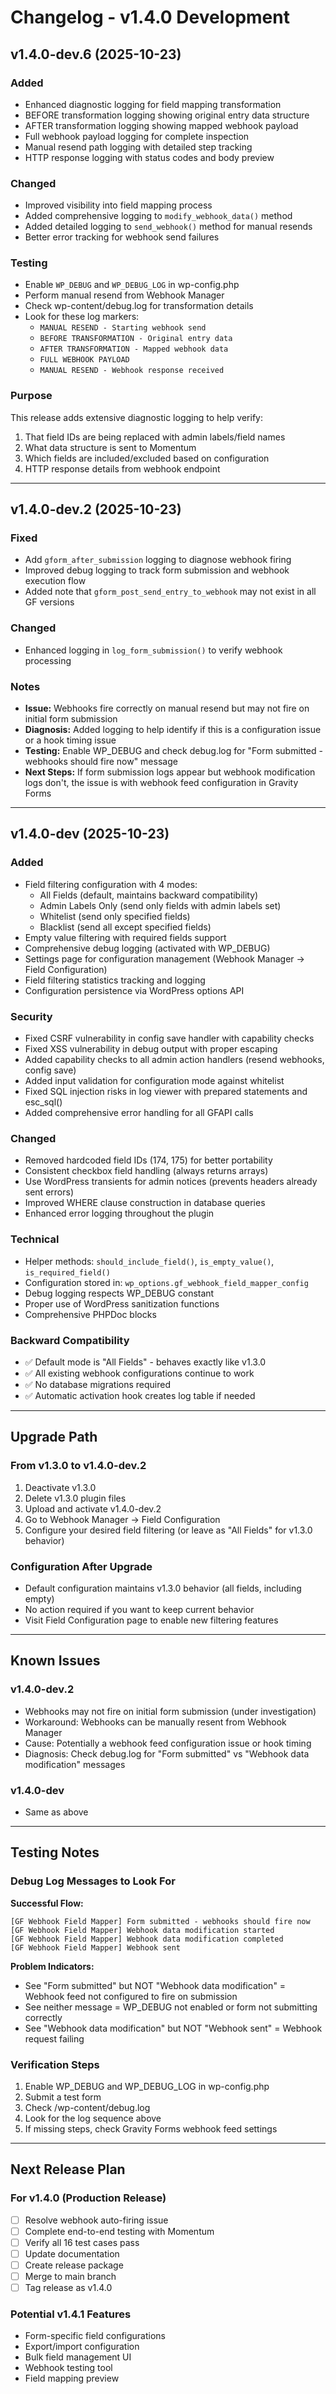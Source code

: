 # Changelog - v1.4.0 Development

## v1.4.0-dev.6 (2025-10-23)

### Added
- Enhanced diagnostic logging for field mapping transformation
- BEFORE transformation logging showing original entry data structure
- AFTER transformation logging showing mapped webhook payload
- Full webhook payload logging for complete inspection
- Manual resend path logging with detailed step tracking
- HTTP response logging with status codes and body preview

### Changed
- Improved visibility into field mapping process
- Added comprehensive logging to `modify_webhook_data()` method
- Added detailed logging to `send_webhook()` method for manual resends
- Better error tracking for webhook send failures

### Testing
- Enable `WP_DEBUG` and `WP_DEBUG_LOG` in wp-config.php
- Perform manual resend from Webhook Manager
- Check wp-content/debug.log for transformation details
- Look for these log markers:
  - `MANUAL RESEND - Starting webhook send`
  - `BEFORE TRANSFORMATION - Original entry data`
  - `AFTER TRANSFORMATION - Mapped webhook data`
  - `FULL WEBHOOK PAYLOAD`
  - `MANUAL RESEND - Webhook response received`

### Purpose
This release adds extensive diagnostic logging to help verify:
1. That field IDs are being replaced with admin labels/field names
2. What data structure is sent to Momentum
3. Which fields are included/excluded based on configuration
4. HTTP response details from webhook endpoint

---

## v1.4.0-dev.2 (2025-10-23)

### Fixed
- Add `gform_after_submission` logging to diagnose webhook firing
- Improved debug logging to track form submission and webhook execution flow
- Added note that `gform_post_send_entry_to_webhook` may not exist in all GF versions

### Changed
- Enhanced logging in `log_form_submission()` to verify webhook processing

### Notes
- **Issue:** Webhooks fire correctly on manual resend but may not fire on initial form submission
- **Diagnosis:** Added logging to help identify if this is a configuration issue or a hook timing issue
- **Testing:** Enable WP_DEBUG and check debug.log for "Form submitted - webhooks should fire now" message
- **Next Steps:** If form submission logs appear but webhook modification logs don't, the issue is with webhook feed configuration in Gravity Forms

---

## v1.4.0-dev (2025-10-23)

### Added
- Field filtering configuration with 4 modes:
  - All Fields (default, maintains backward compatibility)
  - Admin Labels Only (send only fields with admin labels set)
  - Whitelist (send only specified fields)
  - Blacklist (send all except specified fields)
- Empty value filtering with required fields support
- Comprehensive debug logging (activated with WP_DEBUG)
- Settings page for configuration management (Webhook Manager → Field Configuration)
- Field filtering statistics tracking and logging
- Configuration persistence via WordPress options API

### Security
- Fixed CSRF vulnerability in config save handler with capability checks
- Fixed XSS vulnerability in debug output with proper escaping
- Added capability checks to all admin action handlers (resend webhooks, config save)
- Added input validation for configuration mode against whitelist
- Fixed SQL injection risks in log viewer with prepared statements and esc_sql()
- Added comprehensive error handling for all GFAPI calls

### Changed
- Removed hardcoded field IDs (174, 175) for better portability
- Consistent checkbox field handling (always returns arrays)
- Use WordPress transients for admin notices (prevents headers already sent errors)
- Improved WHERE clause construction in database queries
- Enhanced error logging throughout the plugin

### Technical
- Helper methods: `should_include_field()`, `is_empty_value()`, `is_required_field()`
- Configuration stored in: `wp_options.gf_webhook_field_mapper_config`
- Debug logging respects WP_DEBUG constant
- Proper use of WordPress sanitization functions
- Comprehensive PHPDoc blocks

### Backward Compatibility
- ✅ Default mode is "All Fields" - behaves exactly like v1.3.0
- ✅ All existing webhook configurations continue to work
- ✅ No database migrations required
- ✅ Automatic activation hook creates log table if needed

---

## Upgrade Path

### From v1.3.0 to v1.4.0-dev.2
1. Deactivate v1.3.0
2. Delete v1.3.0 plugin files
3. Upload and activate v1.4.0-dev.2
4. Go to Webhook Manager → Field Configuration
5. Configure your desired field filtering (or leave as "All Fields" for v1.3.0 behavior)

### Configuration After Upgrade
- Default configuration maintains v1.3.0 behavior (all fields, including empty)
- No action required if you want to keep current behavior
- Visit Field Configuration page to enable new filtering features

---

## Known Issues

### v1.4.0-dev.2
- Webhooks may not fire on initial form submission (under investigation)
- Workaround: Webhooks can be manually resent from Webhook Manager
- Cause: Potentially a webhook feed configuration issue or hook timing
- Diagnosis: Check debug.log for "Form submitted" vs "Webhook data modification" messages

### v1.4.0-dev
- Same as above

---

## Testing Notes

### Debug Log Messages to Look For

**Successful Flow:**
```
[GF Webhook Field Mapper] Form submitted - webhooks should fire now
[GF Webhook Field Mapper] Webhook data modification started
[GF Webhook Field Mapper] Webhook data modification completed
[GF Webhook Field Mapper] Webhook sent
```

**Problem Indicators:**
- See "Form submitted" but NOT "Webhook data modification" = Webhook feed not configured to fire on submission
- See neither message = WP_DEBUG not enabled or form not submitting correctly
- See "Webhook data modification" but NOT "Webhook sent" = Webhook request failing

### Verification Steps
1. Enable WP_DEBUG and WP_DEBUG_LOG in wp-config.php
2. Submit a test form
3. Check /wp-content/debug.log
4. Look for the log sequence above
5. If missing steps, check Gravity Forms webhook feed settings

---

## Next Release Plan

### For v1.4.0 (Production Release)
- [ ] Resolve webhook auto-firing issue
- [ ] Complete end-to-end testing with Momentum
- [ ] Verify all 16 test cases pass
- [ ] Update documentation
- [ ] Create release package
- [ ] Merge to main branch
- [ ] Tag release as v1.4.0

### Potential v1.4.1 Features
- Form-specific field configurations
- Export/import configuration
- Bulk field management UI
- Webhook testing tool
- Field mapping preview
